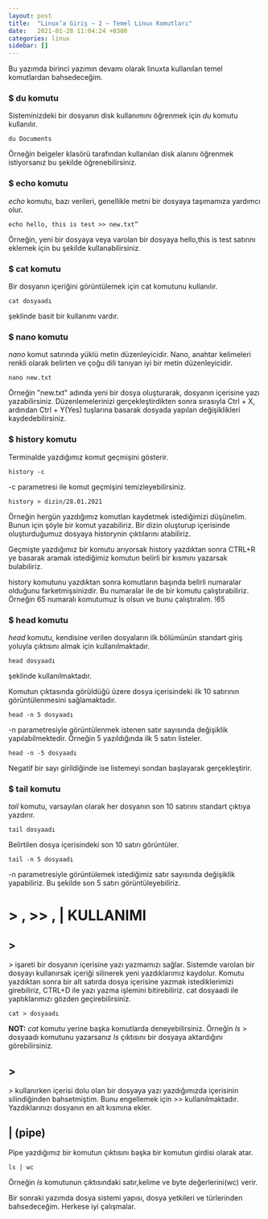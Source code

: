 ```yaml
---
layout: post
title:  "Linux’a Giriş — 2 — Temel Linux Komutları"
date:   2021-01-28 11:04:24 +0300
categories: linux
sidebar: []
---
```



Bu yazımda birinci yazımın devamı olarak linuxta kullanılan temel komutlardan bahsedeceğim.

### $ du komutu

Sisteminizdeki bir dosyanın disk kullanımını öğrenmek için *du* komutu kullanılır. 

```
du Documents
```

Örneğin belgeler klasörü tarafından kullanılan disk alanını öğrenmek istiyorsanız bu şekilde öğrenebilirsiniz.

### $ echo komutu 

*echo* komutu, bazı verileri, genellikle metni bir dosyaya taşımamıza yardımcı olur.

```
echo hello, this is test >> new.txt”
```

Örneğin, yeni bir dosyaya veya varolan bir dosyaya hello,this is test satırını eklemek için bu şekilde kullanabilirsiniz.


### $ cat komutu

Bir dosyanın içeriğini görüntülemek için cat komutunu kullanılır.

```
cat dosyaadı
```

şeklinde basit bir kullanımı vardır.

### $ nano komutu 

*nano* komut satırında yüklü metin düzenleyicidir. Nano, anahtar kelimeleri renkli olarak belirten ve çoğu dili tanıyan iyi bir metin düzenleyicidir.

```
nano new.txt
```

Örneğin "new.txt" adında yeni bir dosya oluşturarak, dosyanın içerisine yazı yazabilirsiniz. Düzenlemelerinizi gerçekleştirdikten sonra sırasıyla Ctrl + X, ardından Ctrl + Y(Yes) tuşlarına basarak dosyada yapılan değişiklikleri kaydedebilirsiniz.

### $ history komutu 

Terminalde yazdığımız komut geçmişini gösterir.

```
history -c
```

-c parametresi ile komut geçmişini temizleyebilirsiniz.

```
history > dizin/28.01.2021
```

 Örneğin hergün yazdığımız komutları kaydetmek istediğimizi düşünelim. Bunun için şöyle bir komut yazabiliriz. Bir dizin oluşturup içerisinde oluşturduğumuz dosyaya historynin çıktılarını atabiliriz. 

 Geçmişte yazdığımız bir komutu arıyorsak history yazdıktan sonra CTRL+R ye basarak aramak istediğimiz komutun belirli bir kısmını yazarsak bulabiliriz.

 history komutunu yazdıktan sonra komutların başında belirli numaralar olduğunu farketmişsinizdir. Bu numaralar ile de bir komutu çalıştırabiliriz. Örneğin 65 numaralı komutumuz ls olsun ve bunu çalıştıralım. !65

 ### $ head komutu 

 *head* komutu, kendisine verilen dosyaların ilk bölümünün standart giriş yoluyla çıktısını almak için kullanılmaktadır.

```
head dosyaadı
```

şeklinde kullanılmaktadır. 

Komutun çıktasında görüldüğü üzere dosya içerisindeki ilk 10 satırının görüntülenmesini sağlamaktadır. 

```
head -n 5 dosyaadı
```

-n parametresiyle görüntülenmek istenen satır sayısında değişiklik yapılabilmektedir. Örneğin 5 yazıldığında ilk 5 satırı listeler.

```
head -n -5 dosyaadı
```

Negatif bir sayı girildiğinde ise listemeyi sondan başlayarak gerçekleştirir.

### $ tail komutu 

*tail* komutu, varsayılan olarak her dosyanın son 10 satırını standart çıktıya yazdırır.

```
tail dosyaadı
```

Belirtilen dosya içerisindeki son 10 satırı görüntüler.

```
tail -n 5 dosyaadı
```

-n parametresiyle görüntülemek istediğimiz satır sayısında değişiklik yapabiliriz. Bu şekilde son 5 satırı görüntüleyebiliriz.

# > , >> , | KULLANIMI

## > 

*>* işareti bir dosyanın içerisine yazı yazmamızı sağlar. Sistemde varolan bir dosyayı kullanırsak içeriği silinerek yeni yazdıklarımız kaydolur. Komutu yazdıktan sonra bir alt satırda dosya içerisine yazmak istediklerimizi girebiliriz, CTRL+D ile yazı yazma işlemini bitirebiliriz. cat dosyaadi ile yaptıklarımızı gözden geçirebilirsiniz.

```
cat > dosyaadı
```

**NOT:** *cat* komutu yerine başka komutlarda deneyebilirsiniz. Örneğin *ls* > dosyaadı komutunu yazarsanız *ls* çıktısını bir dosyaya aktardığını görebilirsiniz.

## > 

*>* kullanırken içerisi dolu olan bir dosyaya yazı yazdığımızda içerisinin silindiğinden bahsetmiştim. Bunu engellemek için *>>* kullanılmaktadır. Yazdıklarınızı dosyanın en alt kısmına ekler.

## | (pipe)

Pipe yazdığımız bir komutun çıktısını başka bir komutun girdisi olarak atar.

```
ls | wc
```

Örneğin *ls* komutunun çıktısındaki satır,kelime ve byte değerlerini(wc) verir.

Bir sonraki yazımda dosya sistemi yapısı, dosya yetkileri ve türlerinden bahsedeceğim. Herkese iyi çalışmalar.